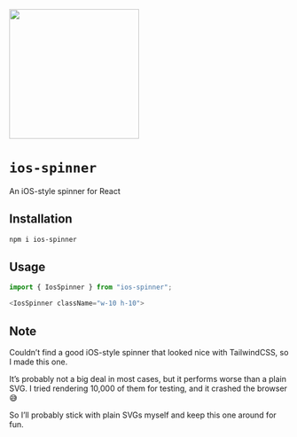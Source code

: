 <img src="https://github.com/user-attachments/assets/1a8b8c3b-0ece-4533-a029-4604c10d56c6" width="234" />

# `ios-spinner`

An iOS-style spinner for React

## Installation

```sh
npm i ios-spinner
```

## Usage

```ts
import { IosSpinner } from "ios-spinner";

<IosSpinner className="w-10 h-10">
```

## Note

Couldn’t find a good iOS-style spinner that looked nice with TailwindCSS, so I made this one.

It’s probably not a big deal in most cases, but it performs worse than a plain SVG. I tried rendering 10,000 of them for testing, and it crashed the browser 😅

So I’ll probably stick with plain SVGs myself and keep this one around for fun.
